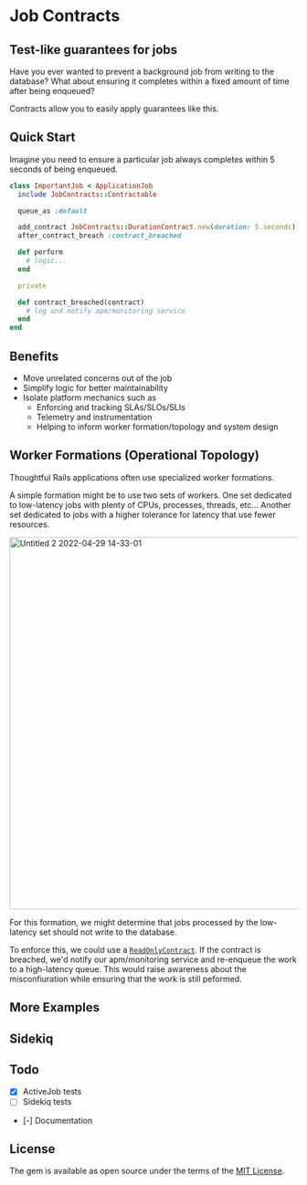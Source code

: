 # Job Contracts

## Test-like guarantees for jobs

Have you ever wanted to prevent a background job from writing to the database?
What about ensuring it completes within a fixed amount of time after being enqueued?

Contracts allow you to easily apply guarantees like this.

## Quick Start

Imagine you need to ensure a particular job always completes within 5 seconds of being enqueued.

```ruby
class ImportantJob < ApplicationJob
  include JobContracts::Contractable

  queue_as :default

  add_contract JobContracts::DurationContract.new(duration: 5.seconds)
  after_contract_breach :contract_breached

  def perform
    # logic...
  end

  private

  def contract_breached(contract)
    # log and notify apm/monitoring service
  end
end
```

## Benefits

- Move unrelated concerns out of the job
- Simplify logic for better maintainability
- Isolate platform mechanics such as
  - Enforcing and tracking SLAs/SLOs/SLIs
  - Telemetry and instrumentation
  - Helping to inform worker formation/topology and system design

## Worker Formations (Operational Topology)

Thoughtful Rails applications often use specialized worker formations.

A simple formation might be to use two sets of workers.
One set dedicated to low-latency jobs with plenty of CPUs, processes, threads, etc...
Another set dedicated to jobs with a higher tolerance for latency that use fewer resources.

<img width="652" alt="Untitled 2 2022-04-29 14-33-01" src="https://user-images.githubusercontent.com/32920/166065341-65ff77e9-9123-4a3a-83c7-46dc91df6677.png">

For this formation, we might determine that jobs processed by the low-latency set should not write to the database.

To enforce this, we could use a [`ReadOnlyContract`](https://github.com/hopsoft/job_contracts/blob/main/lib/job_contracts/contracts/read_only_contract.rb).
If the contract is breached, we'd notify our apm/monitoring service and re-enqueue the work to a high-latency queue.
This would raise awareness about the misconfiuration while ensuring that the work is still peformed.

## More Examples

## Sidekiq

## Todo

- [x] ActiveJob tests
- [ ] Sidekiq tests
- [-] Documentation

## License

The gem is available as open source under the terms of the [MIT License](https://opensource.org/licenses/MIT).
